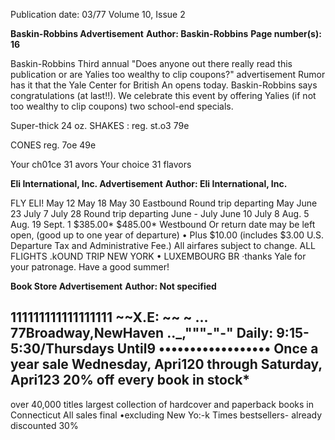 Publication date: 03/77
Volume 10, Issue 2

**Baskin-Robbins Advertisement**
**Author: Baskin-Robbins**
**Page number(s): 16**


Baskin-Robbins Third annual "Does anyone out there really read this publication or 
are Yalies too wealthy to clip coupons?" advertisement 
Rumor has it that the Yale Center for British An opens today. Baskin-Robbins says congratulations (at last!!). We celebrate this event by offering Yalies 
(if not too wealthy to clip coupons) two school-end specials. 

Super-thick 24 oz. 
SHAKES : 
reg. st.o3 
79e

CONES 
reg. 7oe 
49e

Your ch01ce 31 
avors
Your choice 31 flavors


**Eli International, Inc. Advertisement**
**Author: Eli International, Inc.**

FLY ELI!
May 12 
May 18 
May 30 
Eastbound 
Round trip departing May 
June 23 
July 7 
July 28 
Round trip departing June -
July 
June 10 
July 8 
Aug. 5 
Aug. 19 
Sept. 1 
$385.00* 
$485.00* 
Westbound 
Or return date 
may be left open, 
(good up to one 
year of departure) 
• Plus $10.00 (includes $3.00 U.S. Departure Tax and Administrative Fee.) 
All airfares subject to change. 
ALL FLIGHTS .kOUND TRIP NEW YORK • LUXEMBOURG 
BR ·thanks Yale for your patronage. 
Have a good summer!


**Book Store Advertisement**
**Author: Not specified**

111111111111111111 
~~X.E: 
~~ 
~ 
... 
77Broadway,NewHaven 
.._,"""-"-" 
Daily: 9:15-5:30/Thursdays Until9 
•••••••••••••••••• 
Once a year sale Wednesday, Apri120 through Saturday, Apri123 
20% off every book in stock* 
-
over 40,000 titles 
largest collection of hardcover and paperback books in Connecticut 
All sales final 
•excluding New Yo:-k Times bestsellers- already discounted 30%